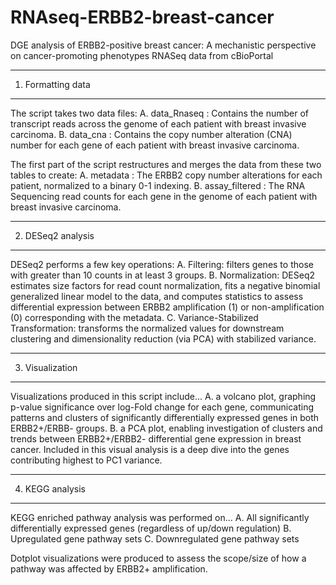 # RNAseq-ERBB2-breast-cancer
DGE analysis of ERBB2-positive breast cancer: A mechanistic perspective on cancer-promoting phenotypes RNASeq data from cBioPortal

--------------------------
1. Formatting data
--------------------------
The script takes two data files:
  A. data_Rnaseq  : Contains the number of transcript reads across the genome of each patient with breast invasive carcinoma.
  B. data_cna     : Contains the copy number alteration (CNA) number for each gene of each patient with breast invasive carcinoma.

The first part of the script restructures and merges the data from these two tables to create:
  A. metadata       : The ERBB2 copy number alterations for each patient, normalized to a binary 0-1 indexing.
  B. assay_filtered : The RNA Sequencing read counts for each gene in the genome of each patient with breast invasive carcinoma.

--------------------------
2. DESeq2 analysis
--------------------------
DESeq2 performs a few key operations:
  A. Filtering: filters genes to those with greater than 10 counts in at least 3 groups.
  B. Normalization: DESeq2 estimates size factors for read count normalization, fits a negative binomial generalized linear model to the data, and computes statistics to assess differential expression between ERBB2 amplification (1) or non-amplification (0) corresponding with the metadata.
  C. Variance-Stabilized Transformation: transforms the normalized values for downstream clustering and dimensionality reduction (via PCA) with stabilized variance.

--------------------------
3. Visualization
--------------------------
Visualizations produced in this script include...
  A. a volcano plot, graphing p-value significance over log-Fold change for each gene, communicating patterns and clusters of significantly differentially expressed genes in both ERBB2+/ERBB- groups.
  B. a PCA plot, enabling investigation of clusters and trends between ERBB2+/ERBB2- differential gene expression in breast cancer. Included in this visual analysis is a deep dive into the genes contributing highest to PC1 variance.

--------------------------
4. KEGG analysis
--------------------------
KEGG enriched pathway analysis was performed on...
  A. All significantly differentially expressed genes (regardless of up/down regulation)
  B. Upregulated gene pathway sets
  C. Downregulated gene pathway sets

Dotplot visualizations were produced to assess the scope/size of how a pathway was affected by ERBB2+ amplification.

